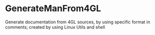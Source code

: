 # GenerateManFrom4GL
Generate documentation from 4GL sources, by using specific format in comments; created by using Linux Utils and shell
